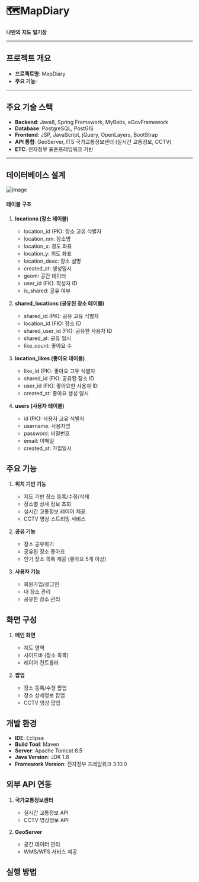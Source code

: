 # 🗺️MapDiary

**나만의 지도 일기장**

---

## 프로젝트 개요

- **프로젝트명**: MapDiary  
- **주요 기능**:  

---

## 주요 기술 스택

- **Backend**: Java8, Spring Framework, MyBatis, eGovFramework
- **Database**: PostgreSQL, PostGIS
- **Frontend**: JSP, JavaScript, jQuery, OpenLayers, BootStrap
- **API 통합**: GeoServer, ITS 국가교통정보센터 (실시간 교통정보, CCTV)
- **ETC**: 전자정부 표준프레임워크 기반

---

## 데이터베이스 설계

![image](https://github.com/user-attachments/assets/74716d3d-9a15-476a-a118-0459ff3bf2ab)

#### 테이블 구조

1. **locations (장소 테이블)**
   - location_id (PK): 장소 고유 식별자
   - location_nm: 장소명
   - location_x: 경도 좌표
   - location_y: 위도 좌표
   - location_desc: 장소 설명
   - created_at: 생성일시
   - geom: 공간 데이터
   - user_id (FK): 작성자 ID
   - is_shared: 공유 여부

2. **shared_locations (공유된 장소 테이블)**
   - shared_id (PK): 공유 고유 식별자
   - location_id (FK): 장소 ID
   - shared_user_id (FK): 공유한 사용자 ID
   - shared_at: 공유 일시
   - like_count: 좋아요 수

3. **location_likes (좋아요 테이블)**
   - like_id (PK): 좋아요 고유 식별자
   - shared_id (FK): 공유된 장소 ID
   - user_id (FK): 좋아요한 사용자 ID
   - created_at: 좋아요 생성 일시

4. **users (사용자 테이블)**
   - id (PK): 사용자 고유 식별자
   - username: 사용자명
   - password: 비밀번호
   - email: 이메일
   - created_at: 가입일시

## 주요 기능

1. **위치 기반 기능**
   - 지도 기반 장소 등록/수정/삭제
   - 장소별 상세 정보 조회
   - 실시간 교통정보 레이어 제공
   - CCTV 영상 스트리밍 서비스

2. **공유 기능**
   - 장소 공유하기
   - 공유된 장소 좋아요
   - 인기 장소 목록 제공 (좋아요 5개 이상)

3. **사용자 기능**
   - 회원가입/로그인
   - 내 장소 관리
   - 공유한 장소 관리

## 화면 구성

1. **메인 화면**
   - 지도 영역
   - 사이드바 (장소 목록)
   - 레이어 컨트롤러

2. **팝업**
   - 장소 등록/수정 팝업
   - 장소 상세정보 팝업
   - CCTV 영상 팝업

## 개발 환경

- **IDE**: Eclipse
- **Build Tool**: Maven
- **Server**: Apache Tomcat 8.5
- **Java Version**: JDK 1.8
- **Framework Version**: 전자정부 프레임워크 3.10.0

## 외부 API 연동

1. **국가교통정보센터**
   - 실시간 교통정보 API
   - CCTV 영상정보 API

2. **GeoServer**
   - 공간 데이터 관리
   - WMS/WFS 서비스 제공

## 실행 방법

